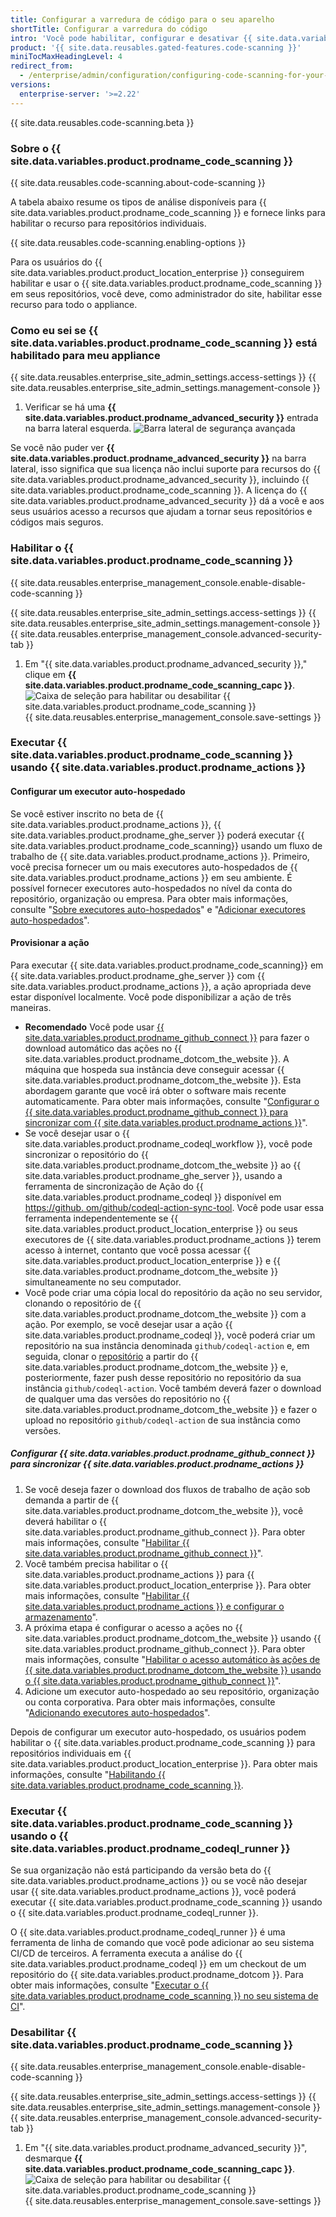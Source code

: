 ```yaml
---
title: Configurar a varredura de código para o seu aparelho
shortTitle: Configurar a varredura do código
intro: 'Você pode habilitar, configurar e desativar {{ site.data.variables.product.prodname_code_scanning }} para {{ site.data.variables.product.product_location_enterprise }}. {{ site.data.variables.product.prodname_code_scanning_capc}} permite aos usuários varrer códigos com relação a erros e vulnerabilidades.'
product: '{{ site.data.reusables.gated-features.code-scanning }}'
miniTocMaxHeadingLevel: 4
redirect_from:
  - /enterprise/admin/configuration/configuring-code-scanning-for-your-appliance
versions:
  enterprise-server: '>=2.22'
---
```


{{ site.data.reusables.code-scanning.beta }}

### Sobre o {{ site.data.variables.product.prodname_code_scanning }}

{{ site.data.reusables.code-scanning.about-code-scanning }}

A tabela abaixo resume os tipos de análise disponíveis para {{ site.data.variables.product.prodname_code_scanning }} e fornece links para habilitar o recurso para repositórios individuais.

{{ site.data.reusables.code-scanning.enabling-options }}

Para os usuários do {{ site.data.variables.product.product_location_enterprise }} conseguirem habilitar e usar o {{ site.data.variables.product.prodname_code_scanning }} em seus repositórios, você deve, como administrador do site, habilitar esse recurso para todo o appliance.

### Como eu sei se {{ site.data.variables.product.prodname_code_scanning }} está habilitado para meu appliance

{{ site.data.reusables.enterprise_site_admin_settings.access-settings }}
{{ site.data.reusables.enterprise_site_admin_settings.management-console }}
1. Verificar se há uma **{{ site.data.variables.product.prodname_advanced_security }}** entrada na barra lateral esquerda. ![Barra lateral de segurança avançada](/assets/images/enterprise/management-console/sidebar-advanced-security.png)

Se você não puder ver **{{ site.data.variables.product.prodname_advanced_security }}** na barra lateral, isso significa que sua licença não inclui suporte para recursos do {{ site.data.variables.product.prodname_advanced_security }}, incluindo {{ site.data.variables.product.prodname_code_scanning }}. A licença do {{ site.data.variables.product.prodname_advanced_security }} dá a você e aos seus usuários acesso a recursos que ajudam a tornar seus repositórios e códigos mais seguros.

### Habilitar o {{ site.data.variables.product.prodname_code_scanning }}

{{ site.data.reusables.enterprise_management_console.enable-disable-code-scanning }}

{{ site.data.reusables.enterprise_site_admin_settings.access-settings }}
{{ site.data.reusables.enterprise_site_admin_settings.management-console }}
{{ site.data.reusables.enterprise_management_console.advanced-security-tab }}
1. Em "{{ site.data.variables.product.prodname_advanced_security }}," clique em **{{ site.data.variables.product.prodname_code_scanning_capc }}**. ![Caixa de seleção para habilitar ou desabilitar {{ site.data.variables.product.prodname_code_scanning }}](/assets/images/enterprise/management-console/enable-code-scanning-checkbox.png)
{{ site.data.reusables.enterprise_management_console.save-settings }}


### Executar {{ site.data.variables.product.prodname_code_scanning }} usando {{ site.data.variables.product.prodname_actions }}

#### Configurar um executor auto-hospedado

Se você estiver inscrito no beta de {{ site.data.variables.product.prodname_actions }}, {{ site.data.variables.product.prodname_ghe_server }} poderá executar {{ site.data.variables.product.prodname_code_scanning}} usando um fluxo de trabalho de {{ site.data.variables.product.prodname_actions }}. Primeiro, você precisa fornecer um ou mais executores auto-hospedados de {{ site.data.variables.product.prodname_actions }} em seu ambiente. É possível fornecer executores auto-hospedados no nível da conta do repositório, organização ou empresa. Para obter mais informações, consulte "[Sobre executores auto-hospedados](/actions/hosting-your-own-runners/about-self-hosted-runners)" e "[Adicionar executores auto-hospedados](/actions/hosting-your-own-runners/adding-self-hosted-runners)".

#### Provisionar a ação
Para executar {{ site.data.variables.product.prodname_code_scanning}} em {{ site.data.variables.product.prodname_ghe_server }} com {{ site.data.variables.product.prodname_actions }}, a ação apropriada deve estar disponível localmente. Você pode disponibilizar a ação de três maneiras.

- **Recomendado** Você pode usar [{{ site.data.variables.product.prodname_github_connect }}](/enterprise/admin/configuration/connecting-github-enterprise-server-to-github-enterprise-cloud) para fazer o download automático das ações no {{ site.data.variables.product.prodname_dotcom_the_website }}. A máquina que hospeda sua instância deve conseguir acessar {{ site.data.variables.product.prodname_dotcom_the_website }}. Esta abordagem garante que você irá obter o software mais recente automaticamente. Para obter mais informações, consulte "[Configurar o {{ site.data.variables.product.prodname_github_connect }} para sincronizar com {{ site.data.variables.product.prodname_actions }}](/enterprise/admin/configuration/configuring-code-scanning-for-your-appliance#configuring-github-connect-to-sync-github-actions)".
- Se você desejar usar o {{ site.data.variables.product.prodname_codeql_workflow }}, você pode sincronizar o repositório do {{ site.data.variables.product.prodname_dotcom_the_website }} ao {{ site.data.variables.product.prodname_ghe_server }}, usando a ferramenta de sincronização de Ação do {{ site.data.variables.product.prodname_codeql }} disponível em [https://github. om/github/codeql-action-sync-tool](https://github.com/github/codeql-action-sync-tool/). Você pode usar essa ferramenta independentemente se {{ site.data.variables.product.product_location_enterprise }} ou seus executores de {{ site.data.variables.product.prodname_actions }} terem acesso à internet, contanto que você possa acessar {{ site.data.variables.product.product_location_enterprise }} e {{ site.data.variables.product.prodname_dotcom_the_website }} simultaneamente no seu computador.
- Você pode criar uma cópia local do repositório da ação no seu servidor, clonando o repositório de {{ site.data.variables.product.prodname_dotcom_the_website }} com a ação. Por exemplo, se você desejar usar a ação {{ site.data.variables.product.prodname_codeql }}, você poderá criar um repositório na sua instância denominada `github/codeql-action` e, em seguida, clonar o [repositório](https://github.com/github/codeql-action) a partir do {{ site.data.variables.product.prodname_dotcom_the_website }} e, posteriormente, fazer push desse repositório no repositório da sua instância `github/codeql-action`. Você também deverá fazer o download de qualquer uma das versões do repositório no {{ site.data.variables.product.prodname_dotcom_the_website }} e fazer o upload no repositório `github/codeql-action` de sua instância como versões.


##### Configurar {{ site.data.variables.product.prodname_github_connect }} para sincronizar {{ site.data.variables.product.prodname_actions }}

1. Se você deseja fazer o download dos fluxos de trabalho de ação sob demanda a partir de {{ site.data.variables.product.prodname_dotcom_the_website }}, você deverá habilitar o {{ site.data.variables.product.prodname_github_connect }}. Para obter mais informações, consulte "[Habilitar {{ site.data.variables.product.prodname_github_connect }}](/enterprise/admin/configuration/connecting-github-enterprise-server-to-github-enterprise-cloud#enabling-github-connect)".
2. Você também precisa habilitar o {{ site.data.variables.product.prodname_actions }} para {{ site.data.variables.product.product_location_enterprise }}. Para obter mais informações, consulte "[Habilitar {{ site.data.variables.product.prodname_actions }} e configurar o armazenamento](/enterprise/admin/github-actions/enabling-github-actions-and-configuring-storage)".
3. A próxima etapa é configurar o acesso a ações no {{ site.data.variables.product.prodname_dotcom_the_website }} usando {{ site.data.variables.product.prodname_github_connect }}. Para obter mais informações, consulte "[Habilitar o acesso automático às ações de {{ site.data.variables.product.prodname_dotcom_the_website }} usando o {{ site.data.variables.product.prodname_github_connect }}](/enterprise/admin/github-actions/enabling-automatic-access-to-githubcom-actions-using-github-connect)".
4. Adicione um executor auto-hospedado ao seu repositório, organização ou conta corporativa. Para obter mais informações, consulte "[Adicionando executores auto-hospedados](/actions/hosting-your-own-runners/adding-self-hosted-runners)".

Depois de configurar um executor auto-hospedado, os usuários podem habilitar o {{ site.data.variables.product.prodname_code_scanning }} para repositórios individuais em {{ site.data.variables.product.product_location_enterprise }}. Para obter mais informações, consulte "[Habilitando {{ site.data.variables.product.prodname_code_scanning }}](/github/finding-security-vulnerabilities-and-errors-in-your-code/enabling-code-scanning).

### Executar {{ site.data.variables.product.prodname_code_scanning }} usando o {{ site.data.variables.product.prodname_codeql_runner }}
Se sua organização não está participando da versão beta do {{ site.data.variables.product.prodname_actions }} ou se você não desejar usar {{ site.data.variables.product.prodname_actions }}, você poderá executar {{ site.data.variables.product.prodname_code_scanning }} usando o {{ site.data.variables.product.prodname_codeql_runner }}.

O {{ site.data.variables.product.prodname_codeql_runner }} é uma ferramenta de linha de comando que você pode adicionar ao seu sistema CI/CD de terceiros. A ferramenta executa a análise do {{ site.data.variables.product.prodname_codeql }} em um checkout de um repositório do {{ site.data.variables.product.prodname_dotcom }}. Para obter mais informações, consulte "[Executar o {{ site.data.variables.product.prodname_code_scanning }} no seu sistema de CI](/github/finding-security-vulnerabilities-and-errors-in-your-code/running-code-scanning-in-your-ci-system)".

### Desabilitar {{ site.data.variables.product.prodname_code_scanning }}

{{ site.data.reusables.enterprise_management_console.enable-disable-code-scanning }}

{{ site.data.reusables.enterprise_site_admin_settings.access-settings }}
{{ site.data.reusables.enterprise_site_admin_settings.management-console }}
{{ site.data.reusables.enterprise_management_console.advanced-security-tab }}
1. Em "{{ site.data.variables.product.prodname_advanced_security }}", desmarque **{{ site.data.variables.product.prodname_code_scanning_capc }}**. ![Caixa de seleção para habilitar ou desabilitar {{ site.data.variables.product.prodname_code_scanning }}](/assets/images/enterprise/management-console/code-scanning-disable.png)
{{ site.data.reusables.enterprise_management_console.save-settings }}
